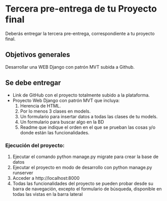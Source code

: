 # Tercera pre-entrega de tu Proyecto final
Deberás entregar la tercera pre-entrega, correspondiente a tu proyecto final.
## Objetivos generales
Desarrollar una WEB Django con patrón MVT subida a Github.
## Se debe entregar
* Link de GitHub con el proyecto totalmente subido a la plataforma.
* Proyecto Web Django con patrón MVT que incluya:
	1) Herencia de HTML.
	2) Por lo menos 3 clases en models.
	3) Un formulario para insertar datos a todas las clases de tu models.
	4) Un formulario para buscar algo en la BD
	5) Readme que indique el orden en el que se prueban las cosas y/o donde están las funcionalidades.
### Ejecución del proyecto:
1) Ejecutar el comando python manage.py migrate para crear la base de datos
2) Ejecutar el proyecto en modo de desarrollo con python manage.py runserver
3) Acceder a http://localhost:8000
4) Todas las funcionalidades del proyecto se pueden probar desde su barra de navegación, excepto el formulario de búsqueda, disponible en todas las vistas en la barra lateral